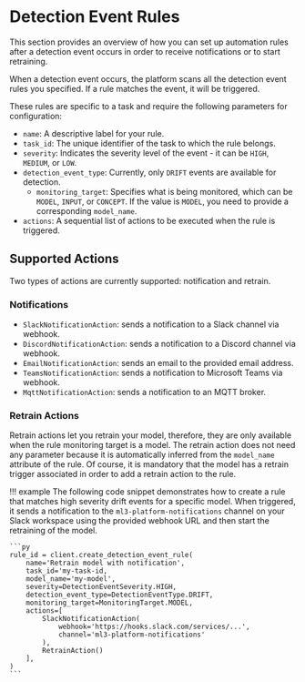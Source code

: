 # Detection Event Rules

This section provides an overview of how you can set up automation rules after a detection event occurs in 
order to receive notifications or to start retraining.

When a detection event occurs, the platform scans all the detection event rules you specified.
If a rule matches the event, it will be triggered.

These rules are specific to a task and require the following parameters for configuration:

- `name`: A descriptive label for your rule.
- `task_id`: The unique identifier of the task to which the rule belongs.
- `severity`: Indicates the severity level of the event - it can be `HIGH`, `MEDIUM`, or `LOW`.
- `detection_event_type`: Currently, only `DRIFT` events are available for detection.
  - `monitoring_target`: Specifies what is being monitored, which can be `MODEL`, `INPUT`, or `CONCEPT`. 
    If the value is `MODEL`, you need to provide a corresponding `model_name`.
- `actions`: A sequential list of actions to be executed when the rule is triggered.

## Supported Actions
Two types of actions are currently supported: notification and retrain.


### Notifications
- `SlackNotificationAction`: sends a notification to a Slack channel via webhook.
- `DiscordNotificationAction`: sends a notification to a Discord channel via webhook.
- `EmailNotificationAction`: sends an email to the provided email address.
- `TeamsNotificationAction`: sends a notification to Microsoft Teams via webhook.
- `MqttNotificationAction`: sends a notification to an MQTT broker.

### Retrain Actions

Retrain actions let you retrain your model, therefore, they are only available when the rule monitoring target is a model.
The retrain action does not need any parameter because it is automatically inferred from the `model_name` attribute of the rule.
Of course, it is mandatory that the model has a retrain trigger associated in order to add a retrain action to the rule.

!!! example
    The following code snippet demonstrates how to create a rule that matches high severity drift events for a specific model. When triggered, it sends a notification to the `ml3-platform-notifications` channel on your Slack workspace using the provided webhook URL and then start the retraining of the model.

    ```py
    rule_id = client.create_detection_event_rule(
        name='Retrain model with notification',
        task_id='my-task-id,
        model_name='my-model',
        severity=DetectionEventSeverity.HIGH,
        detection_event_type=DetectionEventType.DRIFT,
        monitoring_target=MonitoringTarget.MODEL,
        actions=[
            SlackNotificationAction(
                webhook='https://hooks.slack.com/services/...',
                channel='ml3-platform-notifications'
            ),
            RetrainAction()
        ],
    )
    ```